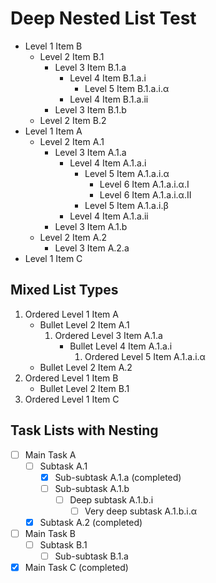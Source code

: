 # Deep Nested List Test

- Level 1 Item B
  - Level 2 Item B.1
    - Level 3 Item B.1.a
      - Level 4 Item B.1.a.i
        - Level 5 Item B.1.a.i.α
      - Level 4 Item B.1.a.ii
    - Level 3 Item B.1.b
  - Level 2 Item B.2
- Level 1 Item A
  - Level 2 Item A.1
    - Level 3 Item A.1.a
      - Level 4 Item A.1.a.i
        - Level 5 Item A.1.a.i.α
          - Level 6 Item A.1.a.i.α.I
          - Level 6 Item A.1.a.i.α.II
        - Level 5 Item A.1.a.i.β
      - Level 4 Item A.1.a.ii
    - Level 3 Item A.1.b
  - Level 2 Item A.2
    - Level 3 Item A.2.a
- Level 1 Item C

## Mixed List Types

1. Ordered Level 1 Item A
   - Bullet Level 2 Item A.1
     1. Ordered Level 3 Item A.1.a
        - Bullet Level 4 Item A.1.a.i
          1. Ordered Level 5 Item A.1.a.i.α
   - Bullet Level 2 Item A.2
2. Ordered Level 1 Item B
   - Bullet Level 2 Item B.1
3. Ordered Level 1 Item C

## Task Lists with Nesting

- [ ] Main Task A
  - [ ] Subtask A.1
    - [x] Sub-subtask A.1.a (completed)
    - [ ] Sub-subtask A.1.b
      - [ ] Deep subtask A.1.b.i
        - [ ] Very deep subtask A.1.b.i.α
  - [x] Subtask A.2 (completed)
- [ ] Main Task B
  - [ ] Subtask B.1
    - [ ] Sub-subtask B.1.a
- [x] Main Task C (completed)
